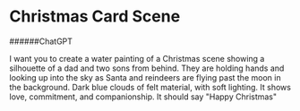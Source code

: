# Christmas Card Scene

######ChatGPT

I want you to create a water painting of a Christmas scene showing a silhouette of a dad and two sons from behind. They are holding hands and looking up into the sky as Santa and reindeers are flying past  the moon in the background. Dark blue clouds of felt material, with soft lighting. It shows love, commitment, and companionship. It should say "Happy Christmas"
